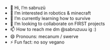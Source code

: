 - 👋 Hi, I’m sabruzü
- 👀 I’m interested in robotics & minecraft
- 🌱 I’m currently learning how to survive
- 💞️ I’m looking to collaborate on FIRST projects
- 📫 How to reach me dm @sabruzuuu ig :)
- 😄 Pronouns: mecanum / swerve
- ⚡ Fun fact: no soy vegano
